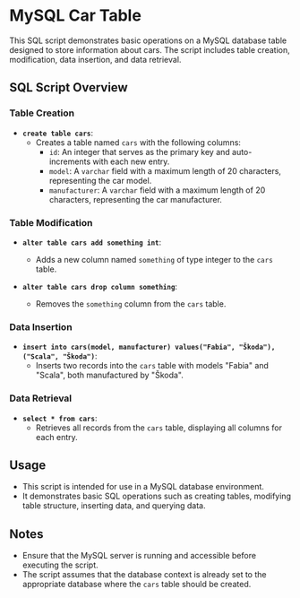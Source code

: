 # MySQL Car Table

This SQL script demonstrates basic operations on a MySQL database table designed to store information about cars. The script includes table creation, modification, data insertion, and data retrieval.

## SQL Script Overview

### Table Creation

- **`create table cars`**: 
  - Creates a table named `cars` with the following columns:
    - `id`: An integer that serves as the primary key and auto-increments with each new entry.
    - `model`: A `varchar` field with a maximum length of 20 characters, representing the car model.
    - `manufacturer`: A `varchar` field with a maximum length of 20 characters, representing the car manufacturer.

### Table Modification

- **`alter table cars add something int`**: 
  - Adds a new column named `something` of type integer to the `cars` table.

- **`alter table cars drop column something`**: 
  - Removes the `something` column from the `cars` table.

### Data Insertion

- **`insert into cars(model, manufacturer) values("Fabia", "Škoda"),("Scala", "Škoda")`**: 
  - Inserts two records into the `cars` table with models "Fabia" and "Scala", both manufactured by "Škoda".

### Data Retrieval

- **`select * from cars`**: 
  - Retrieves all records from the `cars` table, displaying all columns for each entry.

## Usage

- This script is intended for use in a MySQL database environment.
- It demonstrates basic SQL operations such as creating tables, modifying table structure, inserting data, and querying data.

## Notes

- Ensure that the MySQL server is running and accessible before executing the script.
- The script assumes that the database context is already set to the appropriate database where the `cars` table should be created.
